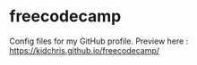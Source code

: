 # freecodecamp
Config files for my GitHub profile.
Preview here : https://kidchris.github.io/freecodecamp/
